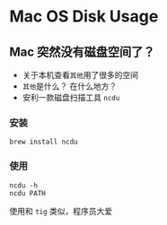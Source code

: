 # Mac OS Disk Usage

## Mac 突然没有磁盘空间了？

- 关于本机查看`其他`用了很多的空间
- `其他`是什么？ 在什么地方？
- 安利一款磁盘扫描工具 `ncdu`


###  安装

```
brew install ncdu
```

### 使用

```
ncdu -h
ncdu PATH
```

使用和 `tig` 类似，程序员大爱
